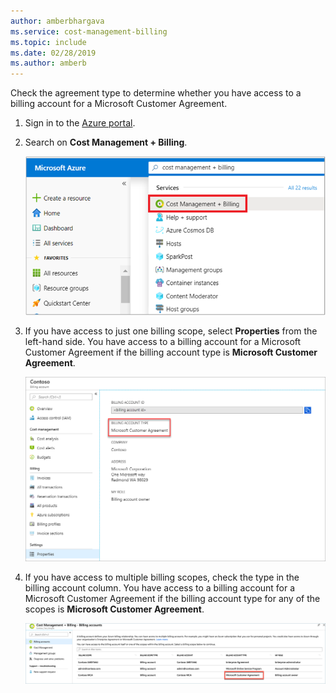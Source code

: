 ```yaml
---
author: amberbhargava
ms.service: cost-management-billing
ms.topic: include
ms.date: 02/28/2019
ms.author: amberb
---
```

 
Check the agreement type to determine whether you have access to a billing account for a Microsoft Customer Agreement.
 
1. Sign in to the [Azure portal](https://portal.azure.com).
 
2. Search on **Cost Management + Billing**.
 
   ![Screenshot that shows Azure portal search](./media/billing-check-mca/billing-search-cost-management-billing.png)
 
3. If you have access to just one billing scope, select **Properties** from the left-hand side. You have access to a billing account for a Microsoft Customer Agreement if the billing account type is **Microsoft Customer Agreement**.
 
    ![Screenshot that shows microsoft customer agreement in properties page](./media/billing-check-mca/billing-mca-property.png)
 
4. If you have access to multiple billing scopes, check the type in the billing account column. You have access to a billing account for a Microsoft Customer Agreement if the billing account type for any of the scopes is **Microsoft Customer Agreement**.
 
    ![Screenshot that shows microsoft customer agreement in billing account list page](./media/billing-check-mca/billing-mca-in-the-list.png)
 
